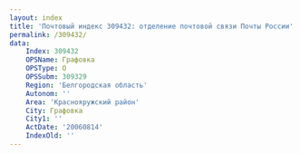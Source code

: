 ```yaml
---
layout: index
title: 'Почтовый индекс 309432: отделение почтовой связи Почты России'
permalink: /309432/
data:
    Index: 309432
    OPSName: Графовка
    OPSType: О
    OPSSubm: 309329
    Region: 'Белгородская область'
    Autonom: ''
    Area: 'Краснояружский район'
    City: Графовка
    City1: ''
    ActDate: '20060814'
    IndexOld: ''
---
```

